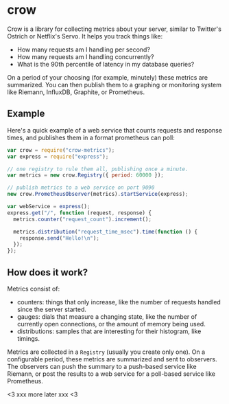 # crow

Crow is a library for collecting metrics about your server, similar to Twitter's Ostrich or Netflix's Servo. It helps you track things like:

- How many requests am I handling per second?
- How many requests am I handling concurrently?
- What is the 90th percentile of latency in my database queries?

On a period of your choosing (for example, minutely) these metrics are summarized. You can then publish them to a graphing or monitoring system like Riemann, InfluxDB, Graphite, or Prometheus.

## Example

Here's a quick example of a web service that counts requests and response times, and publishes them in a format prometheus can poll:

```javascript
var crow = require("crow-metrics");
var express = require("express");

// one registry to rule them all, publishing once a minute.
var metrics = new crow.Registry({ period: 60000 });

// publish metrics to a web service on port 9090
new crow.PrometheusObserver(metrics).startService(express);

var webService = express();
express.get("/", function (request, response) {
  metrics.counter("request_count").increment();

  metrics.distribution("request_time_msec").time(function () {
    response.send("Hello!\n");
  });
});
```

## How does it work?

Metrics consist of:

- counters: things that only increase, like the number of requests handled since the server started.
- gauges: dials that measure a changing state, like the number of currently open connections, or the amount of memory being used.
- distributions: samples that are interesting for their histogram, like timings.

Metrics are collected in a `Registry` (usually you create only one). On a configurable period, these metrics are summarized and sent to observers. The observers can push the summary to a push-based service like Riemann, or post the results to a web service for a poll-based service like Prometheus.

<3
xxx more later xxx
<3
